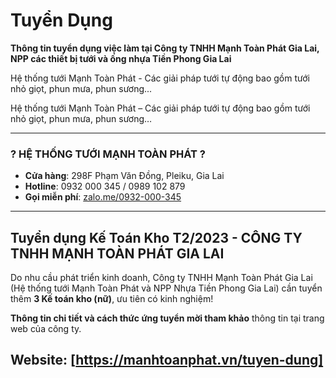 # Tuyển Dụng

**Thông tin tuyển dụng việc làm tại Công ty TNHH Mạnh Toàn Phát Gia Lai, NPP các thiết bị tưới và ống nhựa Tiền Phong Gia Lai**

Hệ thống tưới Mạnh Toàn Phát - Các giải pháp tưới tự động bao gồm tưới nhỏ giọt, phun mưa, phun sương...

Hệ thống tưới Mạnh Toàn Phát – Các giải pháp tưới tự động bao gồm tưới nhỏ giọt, phun mưa, phun sương…

---

### ? HỆ THỐNG TƯỚI MẠNH TOÀN PHÁT ?
- **Cửa hàng**: 298F Phạm Văn Đồng, Pleiku, Gia Lai
- **Hotline**: 0932 000 345 / 0989 102 879
- **Gọi miễn phí**: [zalo.me/0932-000-345](https://zalo.me/0932-000-345)

---

## Tuyển dụng Kế Toán Kho T2/2023 - CÔNG TY TNHH MẠNH TOÀN PHÁT GIA LAI

Do nhu cầu phát triển kinh doanh, Công ty TNHH Mạnh Toàn Phát Gia Lai (Hệ thống tưới Mạnh Toàn Phát và NPP Nhựa Tiền Phong Gia Lai) cần tuyển thêm **3 Kế toán kho (nữ)**, ưu tiên có kinh nghiệm!

**Thông tin chi tiết và cách thức ứng tuyển mời tham khảo** thông tin tại trang web của công ty.
##  Website: [https://manhtoanphat.vn/tuyen-dung]
